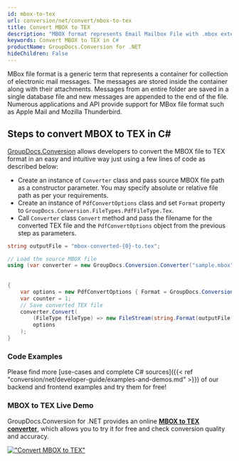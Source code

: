 ```yaml
---
id: mbox-to-tex
url: conversion/net/convert/mbox-to-tex
title: Convert MBOX to TEX
description: "MBOX format represents Email Mailbox File with .mbox extension. Learn how to convert MBOX to TEX file programmatically in C# language using GroupDocs.Conversion for .NET library."
keywords: Convert MBOX to TEX in C#
productName: GroupDocs.Conversion for .NET
hideChildren: False
---
```


MBox file format is a generic term that represents a container for collection of electronic mail messages. The messages are stored inside the container along with their attachments. Messages from an entire folder are saved in a single database file and new messages are appended to the end of the file. Numerous applications and API provide support for MBox file format such as Apple Mail and Mozilla Thunderbird.

## Steps to convert MBOX to TEX in C#

[GroupDocs.Conversion](https://products.groupdocs.com/conversion/net) allows developers to convert the MBOX file to TEX format in an easy and intuitive way just using a few lines of code as described below:

* Create an instance of `Converter` class and pass source MBOX file path as a constructor parameter. You may specify absolute or relative file path as per your requirements. 
* Create an instance of `PdfConvertOptions` class and set `Format` property to `GroupDocs.Conversion.FileTypes.PdfFileType.Tex`.
* Call `Converter` class `Convert` method and pass the filename for the converted TEX file and the `PdfConvertOptions` object from the previous step as parameters.

```csharp
string outputFile = "mbox-converted-{0}-to.tex";

// Load the source MBOX file
using (var converter = new GroupDocs.Conversion.Converter("sample.mbox", fileType => fileType == EmailFileType.Mbox
                                                                                                            ? new MboxLoadOptions()
                                                                                                            : null))
{
    var options = new PdfConvertOptions { Format = GroupDocs.Conversion.FileTypes.PdfFileType.Tex };
	var counter = 1;
    // Save converted TEX file
    converter.Convert(
		(FileType fileType) => new FileStream(string.Format(outputFile, counter++), FileMode.Create),
        options
    );            
}
```

### Code Examples

Please find more [use-cases and complete C# sources]({{< ref "conversion/net/developer-guide/examples-and-demos.md" >}}) of our backend and frontend examples and try them for free!

### MBOX to TEX Live Demo

GroupDocs.Conversion for .NET provides an online [**MBOX to TEX converter**](https://products.groupdocs.app/conversion/mbox-to-tex), which allows you to try it for free and check conversion quality and accuracy.

[!["Convert MBOX to TEX"](conversion/net/images/convert-to-tex/convert-mbox-to-tex.png)](https://products.groupdocs.app/conversion/mbox-to-tex)